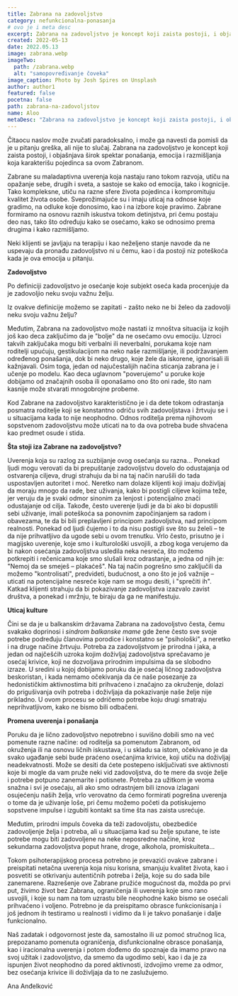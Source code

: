 ```yaml
---
title: Zabrana na zadovoljstvo
category: nefunkcionalna-ponasanja
# ovo je i meta desc
excerpt: Zabrana na zadovoljstvo je koncept koji zaista postoji, i objašnjava širok spektar ponašanja
created: 2022-05-13
date: 2022.05.13
image: zabrana.webp
imageTwo:
  path: /zabrana.webp
  alt: "samopovređivanje čoveka"
image_caption: Photo by Josh Spires on Unsplash
author: author1
featured: false
pocetna: false
path: zabrana-na-zadovoljstov
name: Aloo
metaDesc: "Zabrana na zadovoljstvo je koncept koji zaista postoji, i objašnjava širok spektar ponašanja"
---
```


Čitaocu naslov može zvučati paradoksalno, i može ga navesti da pomisli da je u pitanju greška, ali nije to slučaj. Zabrana na zadovoljstvo je koncept koji zaista postoji, i objašnjava širok spektar ponašanja, emocija i razmišljanja koja karakterišu pojedinca sa ovom Zabranom.

Zabrane su maladaptivna uverenja koja nastaju rano tokom razvoja, utiču na opažanje sebe, drugih i sveta, a sastoje se kako od emocija, tako i kognicije. Tako kompleksne, utiču na razne sfere života pojedinca i kompromituju kvalitet života osobe. Sveprožimajuće su i imaju uticaj na odnose koje gradimo, na odluke koje donosimo, kao i na izbore koje pravimo. Zabrane formiramo na osnovu raznih iskustva tokom detinjstva, pri čemu postaju deo nas, tako što određuju kako se osećamo, kako se odnosimo prema drugima i kako razmišljamo.

Neki klijenti se javljaju na terapiju i kao neželjeno stanje navode da ne uspevaju da pronađu zadovoljstvo ni u čemu, kao i da postoji niz poteškoća kada je ova emocija u pitanju.

**Zadovoljstvo**

Po definiciji zadovoljstvo je osećanje koje subjekt oseća kada procenjuje da je zadovoljio neku svoju važnu želju.

Iz ovakve definicije možemo se zapitati - zašto neko ne bi želeo da zadovolji neku svoju važnu želju?

Međutim, Zabrana na zadovoljstvo može nastati iz mnoštva situacija iz kojih još kao deca zaključimo da je &quot;bolje&quot; da ne osećamo ovu emociju. Uzroci takvih zaključaka mogu biti verbalni ili neverbalni, porukama koje nam roditelji upućuju, gestikulacijom na neko naše razmišljanje, ili podržavanjem određenog ponašanja, dok bi neko drugo, koje žele da iskorene, ignorisali ili kažnjavali. Osim toga, jedan od najučestalijih načina sticanja zabrana je i učenje po modelu. Kao deca uglavnom &quot;poverujemo&quot; u poruke koje dobijamo od značajnih osoba ili oponašamo ono što oni rade, što nam kasnije može stvarati mnogobrojne probeme.

Kod Zabrane na zadovoljstvo karakteristično je i da dete tokom odrastanja posmatra roditelje koji se konstantno odriču svih zadovoljstava i žrtvuju se i u situacijama kada to nije neophodno. Odnos roditelja prema njihovom sopstvenom zadovoljstvu može uticati na to da ova potreba bude shvaćena kao predmet osude i stida.

**Šta stoji iza Zabrane na zadovoljstvo?**

Uverenja koja su razlog za suzbijanje ovog osećanja su razna... Ponekad ljudi mogu verovati da bi prepuštanje zadovoljstvu dovelo do odustajanja od ostvarenja ciljeva, drugi strahuju da bi na taj način narušili do tada uspostavljen autoritet i moć. Neretko nam dolaze klijenti koji imaju doživljaj da moraju mnogo da rade, bez uživanja, kako bi postigli ciljeve kojima teže, jer veruju da je svaki odmor sinonim za lenjost i potencijalno znači odustajanje od cilja. Takođe, često uverenje ljudi je da bi ako bi dopustili sebi uživanje, imali poteškoća sa ponovnim započinjanjem sa radom i obavezama, te da bi bili preplavljeni principom zadovoljstva, nad principom realnosti. Ponekad od ljudi čujemo i to da nisu postigli sve što su želeli – te da nije prihvatljivo da ugode sebi u ovom trenutku. Vrlo često, prisutno je i magijsko uverenje, koje smo i kulturološki usvojili, a zbog koga verujemo da bi nakon osećanja zadovoljstva usledila neka nesreća, što možemo potkrepiti i rečenicama koje smo slušali kroz odrastanje, a jedna od njih je: &quot;Nemoj da se smeješ – plakaćeš&quot;. Na taj način pogrešno smo zaključili da možemo &quot;kontrolisati&quot;, predvideti, budućnost, a ono što je još važnije – uticati na potencijalne nesreće koje nam se mogu desiti, i &quot;sprečiti ih&quot;. Katkad klijenti strahuju da bi pokazivanje zadovoljstva izazvalo zavist društva, a ponekad i mržnju, te biraju da ga ne manifestuju.

**Uticaj kulture**

Čini se da je u balkanskim državama Zabrana na zadovoljstvo česta, čemu svakako doprinosi i _sindrom balkanske mame_ gde žene često sve svoje potrebe podređuju članovima porodice i konstatno se &quot;psihološki&quot;, a neretko i na druge načine žrtvuju. Potreba za zadovoljstvom je prirodna i jaka, a jedan od najčešćih uzroka kojim doživljaj zadovoljstva sprečavamo je osećaj krivice, koji ne dozvoljava prirodnim impulsima da se slobodno izraze. U sredini u kojoj dobijamo poruku da je osećaj ličnog zadovoljstva beskoristan, i kada nemamo očekivanja da će naše posezanje za hedonističkim aktivnostima biti prihvaćeno i značajno za okruženje, dolazi do prigušivanja ovih potreba i doživljaja da pokazivanje naše želje nije prikladno. U ovom procesu se odričemo potrebe koju drugi smatraju neprihvatljivom, kako ne bismo bili odbačeni.

**Promena uverenja i ponašanja**

Poruku da je lično zadovoljstvo nepotrebno i suvišno dobili smo na već pomenute razne načine: od roditelja sa pomenutom Zabranom, od okruženja ili na osnovu ličnih iskustava, i u skladu sa istom, očekivano je da svako ugađanje sebi bude praćeno osećanjima krivice, koji utiču na doživljaj neadekvatnosti. Može se desiti da ćete postepeno isključivati sve aktivnosti koje bi mogle da vam pruže neki vid zadovoljstva, do te mere da svoje želje i potrebe potpuno zanemarite i potisnete. Potreba za užitkom je veoma snažna i svi je osećaju, ali ako smo odrastnjem bili iznova izlagani osujećenju naših želja, vrlo verovatno da ćemo formirati pogrešna uverenja o tome da je uživanje loše, pri čemu možemo početi da potiskujemo sopstvene impulse i izgubiti kontakt sa time šta nas zaista usrećuje.

Međutim, prirodni impuls čoveka da teži zadovoljstu, obezbediće zadovoljenje želja i potreba, ali u situacijama kad su želje sputane, te iste potrebe mogu biti zadovoljene na neke neposredne načine, kroz sekundarna zadovoljstva poput hrane, droge, alkohola, promiskuiteta…

Tokom psihoterapijskog procesa potrebno je prevazići ovakve zabrane i preispitati netačna uverenja koja nisu korisna, smanjuju kvalitet života, kao i posvetiti se otkrivanju autentičnih potreba i želja, koje su do sada bile zanemarene. Razrešenje ove Zabrane pružiće mogućnost da, možda po prvi put, živimo život bez Zabrana, ograničenja ili uverenja koje smo rano usvojili, i koje su nam na tom uzrastu bile neophodne kako bismo se osećali prihvaćeno i voljeno. Potrebno je da preispitamo obrasce funkcionisanja i još jednom ih testiramo u realnosti i vidimo da li je takvo ponašanje i dalje funkcionalno.

Naš zadatak i odgovornost jeste da, samostalno ili uz pomoć stručnog lica, prepozanamo pomenuta ograničenja, disfunkcionalne obrasce ponašanja, kao i iracionalna uverenja i potom dođemo do spoznaje da imamo pravo na svoj užitak i zadovoljstvo, da smemo da ugodimo sebi, kao i da je za ispunjen život neophodno da pored aktivnosti, izdvojimo vreme za odmor, bez osećanja krivice ili doživljaja da to ne zaslužujemo.

Ana Anđelković

